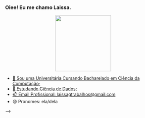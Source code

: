 ### Oiee! Eu me chamo Laissa.

<div align="center">
  <a href="https://github.com/laissaGmA">
  <img height="180em" src="https://github-readme-stats.vercel.app/api/top-langs/?username=laissaGmA&layout=compact&langs_count=7&theme=dracula"/>
</div>

- 🔭 Sou uma Universitária Cursando Bacharelado em Ciência da Computação;
- 🌱 Estudando Ciência de Dados;
- 📫 Email Profissional: laissagtrabalhos@gmail.com
- 😄 Pronomes: ela/dela

-->
